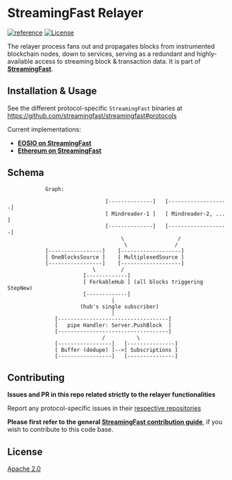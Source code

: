 # StreamingFast Relayer

[![reference](https://img.shields.io/badge/godoc-reference-5272B4.svg?style=flat-square)](https://pkg.go.dev/github.com/streamingfast/relayer)
[![License](https://img.shields.io/badge/License-Apache%202.0-blue.svg)](https://opensource.org/licenses/Apache-2.0)

The relayer process fans out and propagates blocks from instrumented
blockchain nodes, down to services, serving as a redundant and
highly-available access to streaming block & transaction data.
It is part of **[StreamingFast](https://github.com/streamingfast/streamingfast)**.

## Installation & Usage

See the different protocol-specific `StreamingFast` binaries at https://github.com/streamingfast/streamingfast#protocols

Current implementations:

* [**EOSIO on StreamingFast**](https://github.com/streamingfast/sf-eosio)
* [**Ethereum on StreamingFast**](https://github.com/streamingfast/sf-ethereum)


## Schema

```
			Graph:

		                       [--------------]   [-------------------]
		                       [ Mindreader-1 ]   [ Mindreader-2, ... ]
		                       [--------------]   [-------------------]
		                            \                 /
		                             \               /
		    [-----------------]    [-------------------]
		    [ OneBlocksSource ]    [ MultiplexedSource ]
		    [-----------------]    [-------------------]
		                   \        /
					    [-------------]
					    [ ForkableHub ] (all blocks triggering StepNew)
					    [-------------]
                                 |
                       (hub's single subscriber)
				                 |
 		       [-----------------------------------]
 		       [   pipe Handler: Server.PushBlock  ]
 		       [-----------------------------------]
	                          /          \
		       [-----------------]   [---------------]
		       [ Buffer (dedupe) ]-->[ Subscriptions ]
		       [-----------------]   [---------------]

```

## Contributing

**Issues and PR in this repo related strictly to the relayer functionalities**

Report any protocol-specific issues in their
[respective repositories](https://github.com/streamingfast/streamingfast#protocols)

**Please first refer to the general
[StreamingFast contribution guide](https://github.com/streamingfast/streamingfast/blob/master/CONTRIBUTING.md)**,
if you wish to contribute to this code base.


## License

[Apache 2.0](LICENSE)
